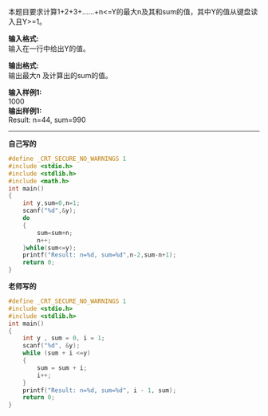 本题目要求计算1+2+3+......+n<=Y的最大n及其和sum的值，其中Y的值从键盘读入且Y>=1。

**输入格式:**  
输入在一行中给出Y的值。

**输出格式:**  
 输出最大n 及计算出的sum的值。

**输入样例1:**  
1000  
**输出样例1:**  
Result: n=44, sum=990

---
**自己写的**
```c
#define _CRT_SECURE_NO_WARNINGS 1
#include <stdio.h>
#include <stdlib.h>
#include <math.h>
int main()
{
    int y,sum=0,n=1;
    scanf("%d",&y);
    do
    {
        sum=sum+n;
        n++;
    }while(sum<=y);
    printf("Result: n=%d, sum=%d",n-2,sum-n+1);
    return 0;
}
```
**老师写的**
```c
#define _CRT_SECURE_NO_WARNINGS 1
#include <stdio.h>
#include <stdlib.h>
int main()
{
    int y , sum = 0, i = 1;
    scanf("%d", &y);
    while (sum + i <=y)
    {
        sum = sum + i;
        i++;
    }
    printf("Result: n=%d, sum=%d", i - 1, sum);
    return 0;
}
```